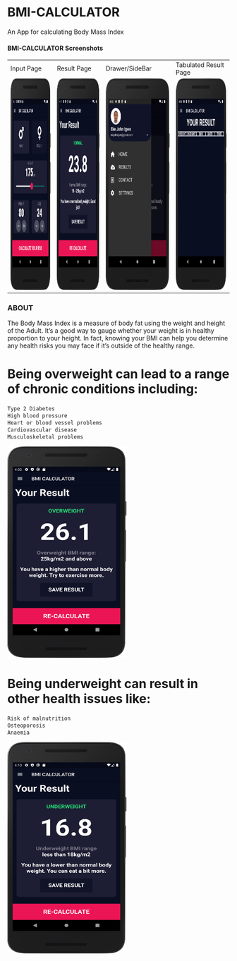 # BMI-CALCULATOR
An App for calculating Body Mass Index

 #### BMI-CALCULATOR Screenshots

<table>
  <tr>
    <td>Input Page</td>
     <td>Result Page</td>
     <td>Drawer/SideBar</td>
    <td>Tabulated Result Page</td>
  </tr>
  <tr>
    <td><img src="https://github.com/jonyoung123/BMI-CALCULATOR/blob/main/inputPage.png" width=270 height=480></td>
    <td><img src="https://github.com/jonyoung123/BMI-CALCULATOR/blob/main/normalPage.png" width=270 height=480></td>
    <td><img src="https://github.com/jonyoung123/BMI-CALCULATOR/blob/main/Drawer.png" width=270 height=480></td>
    <td><img src="https://github.com/jonyoung123/BMI-CALCULATOR/blob/main/tabulatedResult.png" width=270 height=480></td>
  </tr>
 </table>


### ABOUT
The Body Mass Index is a measure of body fat using the weight and height of the Adult. It’s a good way to gauge whether your weight is in healthy proportion to your height. In fact, knowing your BMI can help you determine any health risks you may face if it’s outside of the healthy range.

# Being overweight can lead to a range of chronic conditions including:
    Type 2 Diabetes
    High blood pressure
    Heart or blood vessel problems
    Cardiovascular disease
    Musculoskeletal problems
    
<img src="https://github.com/jonyoung123/BMI-CALCULATOR/blob/main/resultPage.png" width=270 height=480>

# Being underweight can result in other health issues like:
    Risk of malnutrition
    Osteoporosis
    Anaemia
<img src="https://github.com/jonyoung123/BMI-CALCULATOR/blob/main/underweight.png" width=270 height=480>
